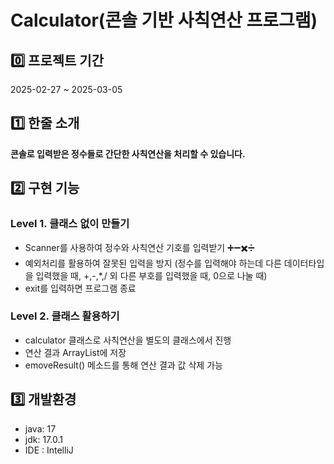 # Calculator(콘솔 기반 사칙연산 프로그램)

## 0️⃣ 프로젝트 기간
2025-02-27 ~ 2025-03-05


## 1️⃣ 한줄 소개
**콘솔로 입력받은 정수들로 간단한 사칙연산을 처리할 수 있습니다.**


## 2️⃣ 구현 기능

### **Level 1. 클래스 없이 만들기**
- Scanner를 사용하여 정수와 사칙연산 기호를 입력받기 ➕➖✖️➗
- 예외처리를 활용하여 잘못된 입력을 방지
  (정수를 입력해야 하는데 다른 데이터타입을 입력했을 때, +,-,*,/ 외 다른 부호를 입력했을 때, 0으로 나눌 때)
- exit를 입력하면 프로그램 종료

### **Level 2. 클래스 활용하기**
- calculator 클래스로 사칙연산을 별도의 클래스에서 진행
- 연산 결과 ArrayList에 저장
- emoveResult() 메소드를 통해 연산 결과 값 삭제 가능


## 3️⃣ 개발환경
- java: 17
- jdk: 17.0.1
- IDE : IntelliJ
